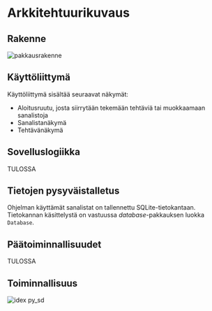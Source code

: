 # Arkkitehtuurikuvaus

## Rakenne
![pakkausrakenne](https://user-images.githubusercontent.com/56031728/145095104-e8a78643-84bc-4dc0-8242-d6cb9e779dcd.png)

## Käyttöliittymä
Käyttöliittymä sisältää seuraavat näkymät:
- Aloitusruutu, josta siirrytään tekemään tehtäviä tai muokkaamaan sanalistoja
- Sanalistanäkymä
- Tehtävänäkymä

## Sovelluslogiikka

TULOSSA

## Tietojen pysyväistalletus
Ohjelman käyttämät sanalistat on tallennettu SQLite-tietokantaan. Tietokannan käsittelystä on vastuussa _database_-pakkauksen luokka `Database`.

## Päätoiminnallisuudet

TULOSSA

## Toiminnallisuus
![idex py_sd](https://user-images.githubusercontent.com/56031728/144117645-0a91afc0-1b9d-4945-aa1e-5d7524aed38e.png)
